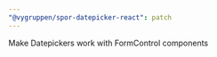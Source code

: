 ```yaml
---
"@vygruppen/spor-datepicker-react": patch
---
```


Make Datepickers work with FormControl components
